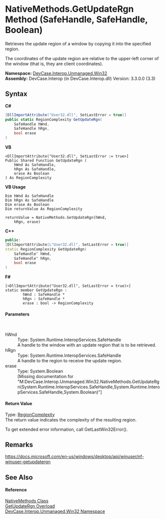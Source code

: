 # NativeMethods.GetUpdateRgn Method (SafeHandle, SafeHandle, Boolean)
 

Retrieves the update region of a window by copying it into the specified region. 

 The coordinates of the update region are relative to the upper-left corner of the window (that is, they are client coordinates).

**Namespace:**&nbsp;<a href="N_DevCase_Interop_Unmanaged_Win32">DevCase.Interop.Unmanaged.Win32</a><br />**Assembly:**&nbsp;DevCase.Interop (in DevCase.Interop.dll) Version: 3.3.0.0 (3.3)

## Syntax

**C#**<br />
``` C#
[DllImportAttribute("User32.dll", SetLastError = true)]
public static RegionComplexity GetUpdateRgn(
	SafeHandle hWnd,
	SafeHandle hRgn,
	bool erase
)
```

**VB**<br />
``` VB
<DllImportAttribute("User32.dll", SetLastError := true>]
Public Shared Function GetUpdateRgn ( 
	hWnd As SafeHandle,
	hRgn As SafeHandle,
	erase As Boolean
) As RegionComplexity
```

**VB Usage**<br />
``` VB Usage
Dim hWnd As SafeHandle
Dim hRgn As SafeHandle
Dim erase As Boolean
Dim returnValue As RegionComplexity

returnValue = NativeMethods.GetUpdateRgn(hWnd, 
	hRgn, erase)
```

**C++**<br />
``` C++
public:
[DllImportAttribute(L"User32.dll", SetLastError = true)]
static RegionComplexity GetUpdateRgn(
	SafeHandle^ hWnd, 
	SafeHandle^ hRgn, 
	bool erase
)
```

**F#**<br />
``` F#
[<DllImportAttribute("User32.dll", SetLastError = true)>]
static member GetUpdateRgn : 
        hWnd : SafeHandle * 
        hRgn : SafeHandle * 
        erase : bool -> RegionComplexity 

```


#### Parameters
&nbsp;<dl><dt>hWnd</dt><dd>Type: System.Runtime.InteropServices.SafeHandle<br />A handle to the window with an update region that is to be retrieved.</dd><dt>hRgn</dt><dd>Type: System.Runtime.InteropServices.SafeHandle<br />A handle to the region to receive the update region.</dd><dt>erase</dt><dd>Type: System.Boolean<br />\[Missing <param name="erase"/> documentation for "M:DevCase.Interop.Unmanaged.Win32.NativeMethods.GetUpdateRgn(System.Runtime.InteropServices.SafeHandle,System.Runtime.InteropServices.SafeHandle,System.Boolean)"\]</dd></dl>

#### Return Value
Type: <a href="T_DevCase_Interop_Unmanaged_Win32_Enums_RegionComplexity">RegionComplexity</a><br />The return value indicates the complexity of the resulting region. 

 To get extended error information, call GetLastWin32Error().

## Remarks
<a href="https://docs.microsoft.com/en-us/windows/desktop/api/winuser/nf-winuser-getupdatergn" target="_blank">https://docs.microsoft.com/en-us/windows/desktop/api/winuser/nf-winuser-getupdatergn</a>

## See Also


#### Reference
<a href="T_DevCase_Interop_Unmanaged_Win32_NativeMethods">NativeMethods Class</a><br /><a href="Overload_DevCase_Interop_Unmanaged_Win32_NativeMethods_GetUpdateRgn">GetUpdateRgn Overload</a><br /><a href="N_DevCase_Interop_Unmanaged_Win32">DevCase.Interop.Unmanaged.Win32 Namespace</a><br />